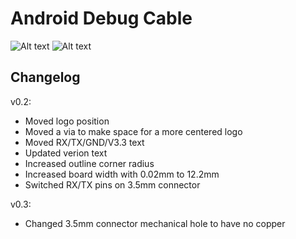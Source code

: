 # Android Debug Cable

![Alt text](/../media/v0.1_copperhead_front.png?raw=true "v0.1 copperhead front")
![Alt text](/../media/v0.1_copperhead_back.png?raw=true "v0.1 copperhead back")

## Changelog

v0.2:

- Moved logo position
- Moved a via to make space for a more centered logo
- Moved RX/TX/GND/V3.3 text
- Updated verion text
- Increased outline corner radius
- Increased board width with 0.02mm to 12.2mm
- Switched RX/TX pins on 3.5mm connector

v0.3:

- Changed 3.5mm connector mechanical hole to have no copper

